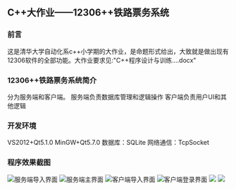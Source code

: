 ## C++大作业——12306++铁路票务系统
### 前言
这是清华大学自动化系c++小学期的大作业，是命题形式给出，大致就是做出现有12306软件的全部功能。大作业要求见:"C++程序设计与训练....docx"

### 12306++铁路票务系统简介
分为服务端和客户端。
服务端负责数据库管理和逻辑操作
客户端负责用户UI和其他逻辑

### 开发环境
VS2012+Qt5.1.0
MinGW+Qt5.7.0
数据库：SQLite
网络通信：TcpSocket

### 程序效果截图
![服务端导入界面](http://i.imgur.com/x1dHOoM.jpg)
![服务端主界面](http://i.imgur.com/jHqvAwU.jpg)
![客户端导入界面](http://i.imgur.com/hzUlsJk.jpg)
![客户端登录界面](http://i.imgur.com/XW7gh8w.jpg)
![](http://i.imgur.com/poB6skv.jpg)
![](http://i.imgur.com/bU6qb9x.jpg)